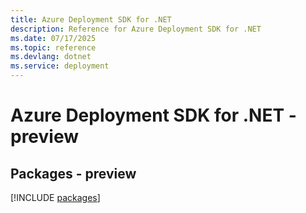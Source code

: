 ```yaml
---
title: Azure Deployment SDK for .NET
description: Reference for Azure Deployment SDK for .NET
ms.date: 07/17/2025
ms.topic: reference
ms.devlang: dotnet
ms.service: deployment
---
```

# Azure Deployment SDK for .NET - preview
## Packages - preview
[!INCLUDE [packages](deployment-index.md)]